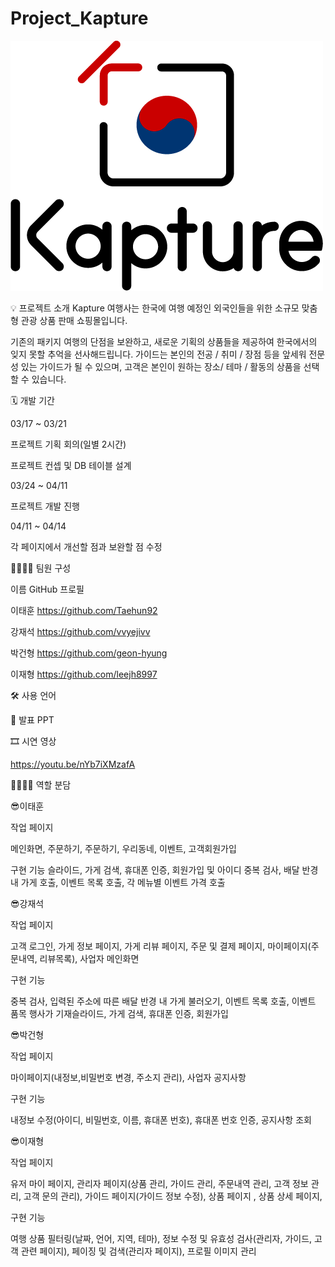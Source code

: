 # Project_Kapture
![Kapture_Logo](https://github.com/Taehun92/Project_Kapture/blob/main/kapture_Logo(1)_500x400.png)


💡 프로젝트 소개
Kapture 여행사는 한국에 여행 예정인 외국인들을 위한 소규모 맞춤형 관광 상품 판매 쇼핑몰입니다.

기존의 패키지 여행의 단점을 보완하고, 새로운 기획의 상품들을 제공하여 한국에서의 잊지 못할 추억을 선사해드립니다.
가이드는 본인의 전공 / 취미 / 장점 등을 앞세워 전문성 있는 가이드가 될 수 있으며, 고객은 본인이 원하는 장소/ 테마 / 활동의 상품을 선택 할 수 있습니다.


🗓 개발 기간


03/17 ~ 03/21

프로젝트 기획 회의(일별 2시간)

프로젝트 컨셉 및 DB 테이블 설계


03/24 ~ 04/11

프로젝트 개발 진행


04/11 ~ 04/14

각 페이지에서 개선할 점과 보완할 점 수정



👨‍👩‍👦‍👦 팀원 구성

이름	GitHub 프로필

이태훈	https://github.com/Taehun92

강재석	https://github.com/vvyejivv

박건형	https://github.com/geon-hyung

이재형	https://github.com/leejh8997



🛠️ 사용 언어


📕 발표 PPT


🎞 시연 영상

https://youtu.be/nYb7iXMzafA


👨‍👩‍👦‍👦 역할 분담

😎이태훈

작업 페이지

메인화면, 주문하기, 주문하기, 우리동네, 이벤트, 고객회원가입

구현 기능
슬라이드, 가게 검색, 휴대폰 인증, 회원가입 및 아이디 중복 검사, 배달 반경 내 가게 호출, 이벤트 목록 호출, 각 메뉴별 이벤트 가격 호출


😎강재석

작업 페이지

고객 로그인, 가게 정보 페이지, 가게 리뷰 페이지, 주문 및 결제 페이지, 마이페이지(주문내역, 리뷰목록), 사업자 메인화면

구현 기능

중복 검사, 입력된 주소에 따른 배달 반경 내 가게 불러오기, 이벤트 목록 호출, 이벤트 품목 행사가 기재슬라이드, 가게 검색, 휴대폰 인증, 회원가입


😎박건형

작업 페이지

마이페이지(내정보,비밀번호 변경, 주소지 관리), 사업자 공지사항

구현 기능

내정보 수정(아이디, 비밀번호, 이름, 휴대폰 번호), 휴대폰 번호 인증, 공지사항 조회


😎이재형

작업 페이지

유저 마이 페이지, 관리자 페이지(상품 관리, 가이드 관리, 주문내역 관리, 고객 정보 관리, 고객 문의 관리),
가이드 페이지(가이드 정보 수정), 상품 페이지 , 상품 상세 페이지, 

구현 기능

여행 상품 필터링(날짜, 언어, 지역, 테마), 정보 수정 및 유효성 검사(관리자, 가이드, 고객 관련 페이지), 페이징 및 검색(관리자 페이지), 프로필 이미지 관리

